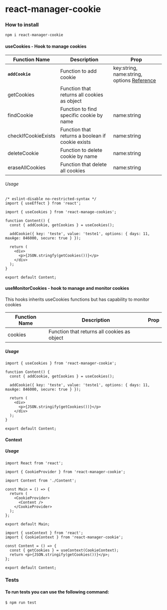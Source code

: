 # react-manager-cookie

### How to install

```bash
npm i react-manager-cookie
```
#### useCookies - Hook to manage cookies

| Function Name  | Description | Prop |
| ------- | ---- | -------------- |
| **`addCookie`**   |  Function to add cookie | key:string, name:string, options [Reference](https://developer.mozilla.org/en-US/docs/Web/HTTP/Headers/Set-Cookie)
| getCookies | Function that returns all cookies as object |
| findCookie | Function to find specific cookie by name | name:string
| checkIfCookieExists | Function that returns a boolean if cookie exists | name:string
| deleteCookie | Function to delete cookie by name | name:string
| eraseAllCookies | Function that delete all cookies | name:string

###### Usage


```tsx
/* eslint-disable no-restricted-syntax */
import { useEffect } from 'react';

import { useCookies } from 'react-manage-cookies';

function Content() {
  const { addCookie, getCookies } = useCookies();

  addCookie({ key: 'teste', value: 'teste1', options: { days: 11, maxAge: 846000, secure: true } });

  return (
    <div>
      <p>{JSON.stringfy(getCookies())}</p>
    </div>
  );
}

export default Content;
```

#### useMonitorCookies - hook to manage and monitor cookies
This hooks inherits useCookies functions but has capability to monitor cookies

| Function Name  | Description | Prop |
| ------- | ---- | -------------- |
| cookies | Function that returns all cookies as object |

##### Usage

```tsx
import { useCookies } from 'react-manager-cookie';

function Content() {
  const { addCookie, getCookies } = useCookies();

  addCookie({ key: 'teste', value: 'teste1', options: { days: 11, maxAge: 846000, secure: true } });

  return (
    <div>
      <p>{JSON.stringify(getCookies())}</p>
    </div>
  );
}

export default Content;
```
#### Context
##### Usage

```tsx
import React from 'react';

import { CookieProvider } from 'react-manager-cookie';

import Content from './Content';

const Main = () => {
  return (
    <CookieProvider>
      <Content />
    </CookieProvider>
  );
};

export default Main;

```

```tsx
import { useContext } from 'react';
import { CookieContext } from 'react-manager-cookie';

const Content = () => {
  const { getCookies } = useContext(CookieContext);
  return <p>{JSON.stringify(getCookies())}</p>;
};

export default Content;

```

### Tests
#### To run tests you can use the following command:

```
$ npm run test
```
